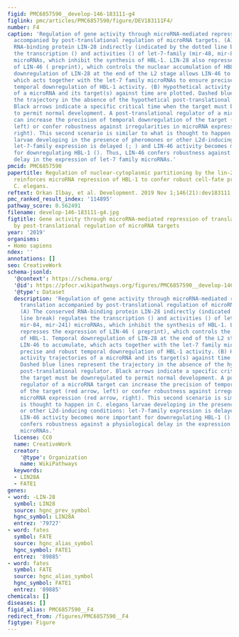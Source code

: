 ```yaml
---
figid: PMC6857590__develop-146-183111-g4
figlink: pmc/articles/PMC6857590/figure/DEV183111F4/
number: F4
caption: 'Regulation of gene activity through microRNA-mediated repression of translation
  accompanied by post-translational regulation of microRNA targets. (A) The conserved
  RNA-binding protein LIN-28 indirectly (indicated by the dotted line break) regulates
  the transcription () and activities () of let-7-family (mir-48, mir-84, mir-241)
  microRNAs, which inhibit the synthesis of HBL-1. LIN-28 also represses the expression
  of LIN-46 ( preprint), which controls the nuclear accumulation of HBL-1. Temporal
  downregulation of LIN-28 at the end of the L2 stage allows LIN-46 to accumulate,
  which acts together with the let-7 family microRNAs to ensure precise and robust
  temporal downregulation of HBL-1 activity. (B) Hypothetical activity trajectories
  of a microRNA and its target(s) against time are plotted. Dashed blue lines represent
  the trajectory in the absence of the hypothetical post-translational regulator.
  Black arrows indicate a specific critical time when the target must be downregulated
  to permit normal development. A post-translational regulator of a microRNA target
  can increase the precision of temporal downregulation of the target (red arrow,
  left) or confer robustness against irregularities in microRNA expression (red arrow,
  right). This second scenario is similar to what is thought to happen in C. elegans
  larvae developing in the presence of pheromones or other L2d-inducing conditions:
  let-7-family expression is delayed (; ) and LIN-46 activity becomes more important
  for downregulating HBL-1 (). Thus, LIN-46 confers robustness against a physiological
  delay in the expression of let-7 family microRNAs.'
pmcid: PMC6857590
papertitle: Regulation of nuclear-cytoplasmic partitioning by the lin-28-lin-46 pathway
  reinforces microRNA repression of HBL-1 to confer robust cell-fate progression in
  C. elegans.
reftext: Orkan Ilbay, et al. Development. 2019 Nov 1;146(21):dev183111.
pmc_ranked_result_index: '114895'
pathway_score: 0.562491
filename: develop-146-183111-g4.jpg
figtitle: Gene activity through microRNA-mediated repression of translation accompanied
  by post-translational regulation of microRNA targets
year: '2019'
organisms:
- Homo sapiens
ndex: ''
annotations: []
seo: CreativeWork
schema-jsonld:
  '@context': https://schema.org/
  '@id': https://pfocr.wikipathways.org/figures/PMC6857590__develop-146-183111-g4.html
  '@type': Dataset
  description: 'Regulation of gene activity through microRNA-mediated repression of
    translation accompanied by post-translational regulation of microRNA targets.
    (A) The conserved RNA-binding protein LIN-28 indirectly (indicated by the dotted
    line break) regulates the transcription () and activities () of let-7-family (mir-48,
    mir-84, mir-241) microRNAs, which inhibit the synthesis of HBL-1. LIN-28 also
    represses the expression of LIN-46 ( preprint), which controls the nuclear accumulation
    of HBL-1. Temporal downregulation of LIN-28 at the end of the L2 stage allows
    LIN-46 to accumulate, which acts together with the let-7 family microRNAs to ensure
    precise and robust temporal downregulation of HBL-1 activity. (B) Hypothetical
    activity trajectories of a microRNA and its target(s) against time are plotted.
    Dashed blue lines represent the trajectory in the absence of the hypothetical
    post-translational regulator. Black arrows indicate a specific critical time when
    the target must be downregulated to permit normal development. A post-translational
    regulator of a microRNA target can increase the precision of temporal downregulation
    of the target (red arrow, left) or confer robustness against irregularities in
    microRNA expression (red arrow, right). This second scenario is similar to what
    is thought to happen in C. elegans larvae developing in the presence of pheromones
    or other L2d-inducing conditions: let-7-family expression is delayed (; ) and
    LIN-46 activity becomes more important for downregulating HBL-1 (). Thus, LIN-46
    confers robustness against a physiological delay in the expression of let-7 family
    microRNAs.'
  license: CC0
  name: CreativeWork
  creator:
    '@type': Organization
    name: WikiPathways
  keywords:
  - LIN28A
  - FATE1
genes:
- word: -LIN-28
  symbol: LIN28
  source: hgnc_prev_symbol
  hgnc_symbol: LIN28A
  entrez: '79727'
- word: fates
  symbol: FATE
  source: hgnc_alias_symbol
  hgnc_symbol: FATE1
  entrez: '89885'
- word: fates
  symbol: FATE
  source: hgnc_alias_symbol
  hgnc_symbol: FATE1
  entrez: '89885'
chemicals: []
diseases: []
figid_alias: PMC6857590__F4
redirect_from: /figures/PMC6857590__F4
figtype: Figure
---
```

